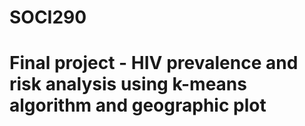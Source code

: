 # SOCI290

# Final project - HIV prevalence and risk analysis using k-means algorithm and geographic plot
